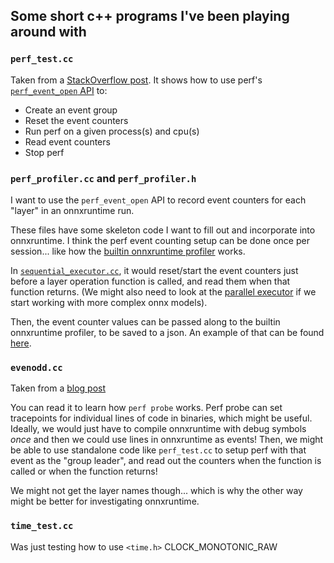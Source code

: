 ## Some short c++ programs I've been playing around with

### `perf_test.cc`
Taken from a [StackOverflow post](https://stackoverflow.com/questions/42088515/perf-event-open-how-to-monitoring-multiple-events).
It shows how to use perf's [`perf_event_open` API](https://linux.die.net/man/2/perf_event_open) to:
- Create an event group
- Reset the event counters
- Run perf on a given process(s) and cpu(s)
- Read event counters
- Stop perf

### `perf_profiler.cc` and `perf_profiler.h`
I want to use the `perf_event_open` API to record event counters for each "layer" in an onnxruntime run.

These files have some skeleton code I want to fill out and incorporate into onnxruntime. I think the perf event counting setup can be done once per session... like how the [builtin onnxruntime profiler](https://github.com/microsoft/onnxruntime/blob/master/onnxruntime/core/common/profiler.cc) works.

In [`sequential_executor.cc`](https://github.com/microsoft/onnxruntime/blob/master/onnxruntime/core/framework/sequential_executor.cc), it would reset/start the event counters just before a layer operation function is called, and read them when that function returns. 
(We might also need to look at the 
[parallel executor](https://github.com/microsoft/onnxruntime/blob/master/onnxruntime/core/framework/parallel_executor.cc)
if we start working with more complex onnx models).

Then, the event counter values can be passed along to the builtin onnxruntime profiler, to be saved to a json. An example of that can be found [here](https://github.com/microsoft/onnxruntime/compare/master...AlexanderPuckhaber:profiler_monotonic_clock).

### `evenodd.cc`
Taken from a [blog post](https://bristot.me/using-perf-probe-to-measure-execution-time-of-user-space-code-on-linux/)

You can read it to learn how `perf probe` works. Perf probe can set tracepoints for individual lines of code in binaries, which might be useful. Ideally, we would just have to compile onnxruntime with debug symbols *once* and then we could use lines in onnxruntime as events! Then, we might be able to use standalone code like `perf_test.cc` to setup perf with that event as the "group leader", and read out the counters when the function is called or when the function returns!

We might not get the layer names though... which is why the other way might be better for investigating onnxruntime.

### `time_test.cc`
Was just testing how to use `<time.h>` CLOCK_MONOTONIC_RAW